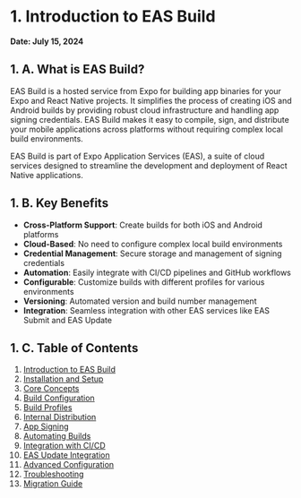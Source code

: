 # 1. Introduction to EAS Build

**Date: July 15, 2024**

## 1. A. What is EAS Build?

EAS Build is a hosted service from Expo for building app binaries for your Expo and React Native projects. It simplifies the process of creating iOS and Android builds by providing robust cloud infrastructure and handling app signing credentials. EAS Build makes it easy to compile, sign, and distribute your mobile applications across platforms without requiring complex local build environments.

EAS Build is part of Expo Application Services (EAS), a suite of cloud services designed to streamline the development and deployment of React Native applications.

## 1. B. Key Benefits

- **Cross-Platform Support**: Create builds for both iOS and Android platforms
- **Cloud-Based**: No need to configure complex local build environments
- **Credential Management**: Secure storage and management of signing credentials
- **Automation**: Easily integrate with CI/CD pipelines and GitHub workflows
- **Configurable**: Customize builds with different profiles for various environments
- **Versioning**: Automated version and build number management
- **Integration**: Seamless integration with other EAS services like EAS Submit and EAS Update

## 1. C. Table of Contents

1. [Introduction to EAS Build](1.intro.md)
2. [Installation and Setup](2.installation.md)
3. [Core Concepts](3.core-concepts.md)
4. [Build Configuration](4.build-configuration.md)
5. [Build Profiles](5.build-profiles.md)
6. [Internal Distribution](6.internal-distribution.md)
7. [App Signing](7.app-signing.md)
8. [Automating Builds](8.automating-builds.md)
9. [Integration with CI/CD](9.ci-cd-integration.md)
10. [EAS Update Integration](10.eas-update.md)
11. [Advanced Configuration](11.advanced-configuration.md)
12. [Troubleshooting](12.troubleshooting.md)
13. [Migration Guide](13.migration-guide.md)
